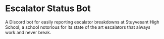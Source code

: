 # Escalator Status Bot

A Discord bot for easily reporting escalator breakdowns at Stuyvesant High
School, a school notorious for its state of the art escalators that always work
and never break.
